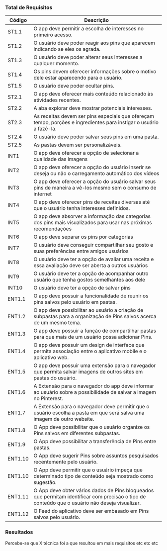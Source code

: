 ### Total de Requisitos

| Código | Descrição |
|--|--|
| ST1.1 | O app deve permitir a escolha de interesses no primeiro acesso. |
| ST1.2 | O usuário deve poder reagir aos pins que aparecem indicando se eles os agrada. |
| ST1.3 | O usuário deve poder alterar seus interesses a qualquer momento. |
| ST1.4 | Os pins devem oferecer informações sobre o motivo dele estar aparecendo para o usuário. |
| ST1.5 | O usuário deve poder ocultar pins. |
| ST2.1 | O app deve oferecer mais conteúdo relacionado às atividades recentes. |
| ST2.2 | A aba explorar deve mostrar potenciais interesses. |
| ST2.3 | As receitas devem ser pins especiais que ofereçam tempo, porções e ingredientes para instigar o usuário a fazê-la. |
| ST2.4 | O usuário deve poder salvar seus pins em uma pasta. |
| ST2.5 | As pastas devem ser personalizáveis. |
|INT1 | O app deve oferecer a opção de selecionar a qualidade das imagens|
| INT2 | O app deve oferecer a opção do usuário inserir se deseja ou não o carregamento automático dos vídeos|
| INT3 | O app deve oferecer a opção do usuário salvar seus pins de maneira a vê-los mesmo sem o consumo de internet|
| INT4 | O app deve oferecer pins de receitas diversas até que o usuário tenha interesses definidos. |
| INT5 | O app deve absorver a informação das categorias dos pins mais visualizados para usar nas próximas recomendações  |
| INT6 | O app deve separar os pins por categorias |
| INT7 | O usuário deve conseguir compartilhar seu gosto e suas preferências entre amigos usuários|
| INT8 | O usuário deve ter a opção de avaliar uma receita e essa avaliação deve ser aberta a outros usuários |
| INT9 | O usuário deve ter a opção de acompanhar outro usuário que tenha gostos semelhantes aos dele |
| INT10 | O usuário deve ter a opção de salvar pins |
| ENT1.1 | O app deve possuir a funcionalidade de reunir os pins salvos pelo usuário em pastas.|
| ENT1.2 | O app deve possibilitar ao usuário a criação de subpastas para a organização de Pins salvos acerca de um mesmo tema. |
| ENT1.3 | O app deve possuir a função de compartilhar pastas para que mais de um usuário possa adicionar Pins. |
| ENT1.4 | O app deve possuir um design de interface que permita associação entre o aplicativo mobile e o aplicativo web. |
| ENT1.5 | O app deve possuir uma extensão para o navegador que permita salvar imagens de outros sites em pastas do usuário. |
| ENT1.6 | A Extensão para o navegador do app deve informar ao usuário sobre a possibilidade de salvar a imagem no Pinterest. |
| ENT1.7 | A Extensão para o navegador deve permitir que o usuário escolha a pasta em que será salva uma imagem de outro website. |
| ENT1.8 | O App deve possibilitar que o usuário organize os Pins salvos em diferentes subpastas. |
| ENT1.9 | O App deve possibilitar a transferência de Pins entre pastas. |
| ENT1.10 | O App deve sugerir Pins sobre assuntos pesquisados recentemente pelo usuário. |
| ENT1.10 | O App deve permitir que o usuário impeça que determinado tipo de conteúdo seja mostrado como sugestão. |
| ENT1.11 | O App deve obter vários dados de Pins bloqueados que permitam identificar com precisão o tipo de conteúdo que o usuário não deseja visualizar.|
| ENT1.12 | O Feed do aplicativo deve ser embasado em Pins salvos pelo usuário. |

### Resultados

Percebe-se que X técnica foi a que resultou em mais requisitos etc etc etc
